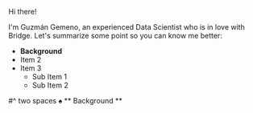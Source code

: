 Hi there!

I'm Guzmán Gemeno, an experienced Data Scientist who is in love with Bridge. Let's summarize some point so you can know me better:

- **Background**
- Item 2
- Item 3
  - Sub Item 1
  - Sub Item 2
   
#^ two spaces
♠️ ** Background **

